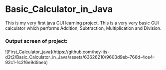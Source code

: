 # Basic_Calculator_in_Java
This is my very first java GUI learning project. This is a very very basic GUI calculator which performs Addition, Subtraction, Multiplication and Division.

<h3>Output screen of project:</h3>
![First_Calculator_java](https://github.com/hey-its-d2t2/Basic_Calculator_in_Java/assets/63626210/9603d9eb-766d-4ce4-92c1-1c2f6e9d9aeb)
